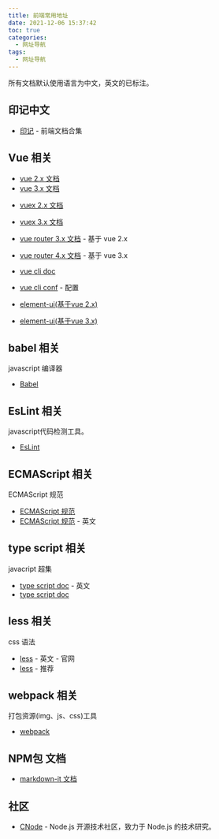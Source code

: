 ```yaml
---
title: 前端常用地址
date: 2021-12-06 15:37:42
toc: true
categories:
  - 网址导航
tags:
  - 网址导航
---
```


所有文档默认使用语言为中文，英文的已标注。

## 印记中文

* [印记](https://docschina.org/) - 前端文档合集

## Vue 相关

* [vue 2.x 文档](https://cn.vuejs.org/v2/guide/)
* [vue 3.x 文档](https://v3.cn.vuejs.org/)

<!--more-->

* [vuex 2.x 文档](https://vuex.vuejs.org/zh/)
* [vuex 3.x 文档](https://next.vuex.vuejs.org/zh/index.html)

* [vue router 3.x 文档](https://router.vuejs.org/zh/) - 基于 vue 2.x
* [vue router 4.x 文档](https://next.router.vuejs.org/zh/index.html) - 基于 vue 3.x

* [vue cli doc](https://cli.vuejs.org/zh/)
* [vue cli conf](https://cli.vuejs.org/zh/config/) - 配置

* [element-ui(基于vue 2.x)](https://element.eleme.cn/#/zh-CN/component/installation)
* [element-ui(基于vue 3.x)](https://element-plus.gitee.io/zh-CN/)

## babel 相关

javascript 编译器

* [Babel](https://babel.docschina.org/)

## EsLint 相关

javascript代码检测工具。

* [EsLint](https://cn.eslint.org/)

## ECMAScript 相关

ECMAScript 规范

* [ECMAScript 规范](https://ecma262.docschina.org/#sec-intro)
* [ECMAScript 规范](https://tc39.es/ecma262/) - 英文

## type script 相关

javacript 超集

* [type script doc](https://www.typescriptlang.org/docs/) - 英文
* [type script doc](https://www.tslang.cn/docs/home.html)

## less 相关

css 语法

* [less](https://lesscss.org/) - 英文 - 官网
* [less](https://less.bootcss.com/) - 推荐

## webpack 相关

打包资源(img、js、css)工具

* [webpack](https://webpack.docschina.org/concepts/)

## NPM包 文档

* [markdown-it 文档](https://markdown-it.docschina.org/)

## 社区

* [CNode](https://cnodejs.org/) - Node.js 开源技术社区，致力于 Node.js 的技术研究。
